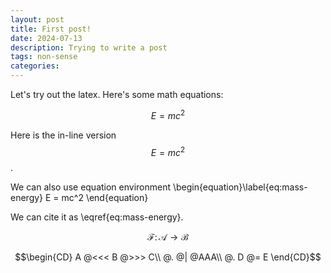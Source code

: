 ```yaml
---
layout: post
title: First post!
date: 2024-07-13
description: Trying to write a post
tags: non-sense
categories:
---
```

Let's try out the latex.
Here's some math equations:

$$
E = mc^2
$$

Here is the in-line version $$E = mc^2$$.

We can also use equation environment 
\begin{equation}\label{eq:mass-energy}
E = mc^2
\end{equation}

We can cite it as \eqref{eq:mass-energy}.

$$\mathcal{F} \colon \mathcal{A} \to \mathcal{B}$$


$$\begin{CD}
A @<<< B @>>> C\\
@. @| @AAA\\
@. D @= E
\end{CD}$$